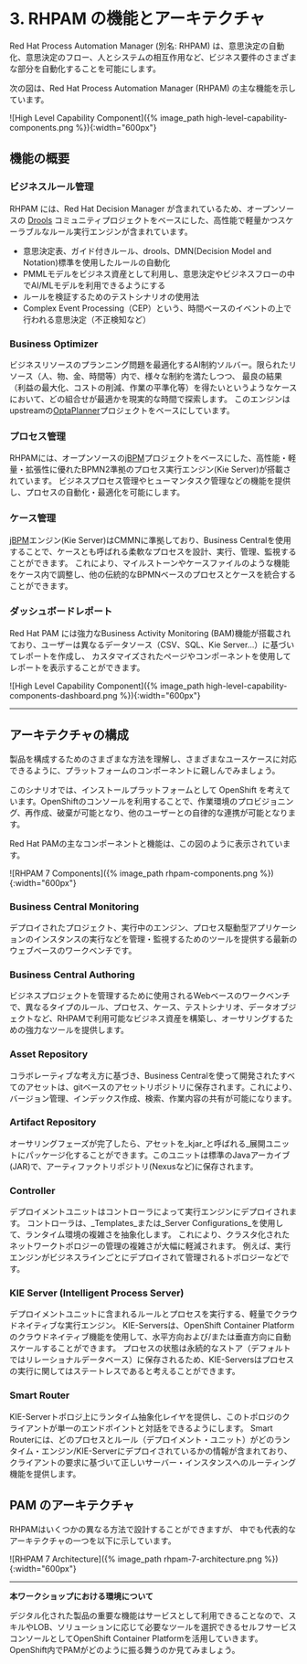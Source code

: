 # 3. RHPAM の機能とアーキテクチャ

<!-- Red Hat Process Automation Manager (a.k.a. RHPAM ) enables you to automate different pieces of your business requirements like automating the decision making, the flow of the decision making, the interaction between the people and systems. -->

Red Hat Process Automation Manager (別名: RHPAM) は、意思決定の自動化、意思決定のフロー、人とシステムの相互作用など、ビジネス要件のさまざまな部分を自動化することを可能にします。

<!-- The following diagram depicts the main capabilities of Red Hat Process Automation Platform (RHPAM). -->
次の図は、Red Hat Process Automation Manager (RHPAM) の主な機能を示しています。

![High Level Capability Component]({% image_path high-level-capability-components.png %}){:width="600px"}
<!--
<div align="center">
    <img src=./images/high-level-capability-components.png width="600px">
</div>
-->

## 機能の概要

### ビジネスルール管理
<!-- RHPAM includes all the benefits of Red Hat Decision Manager, therefore, it contains a high-performant, lightweight and scalable rules execution engine based on the open-source [Drools](http://www.drools.org) community project. This being said, PAM allows: -->
RHPAM には、Red Hat Decision Manager が含まれているため、オープンソースの [Drools](http://www.drools.org) コミュニティプロジェクトをベースにした、高性能で軽量かつスケーラブルなルール実行エンジンが含まれています。

<!--
- Automating rules using decision tables, guided rules, drools, and the DMN (Decision Model and Notation) standard;
- Using PMML models as business assets, allowing the usage of AI/ML models within decision making and business flows;
- Usage of test scenario to validate the rules;
- Complex Event Processing, decision made on top of time-based events (i.e. fraud detection);
-->

- 意思決定表、ガイド付きルール、drools、DMN(Decision Model and Notation)標準を使用したルールの自動化
- PMMLモデルをビジネス資産として利用し、意思決定やビジネスフローの中でAI/MLモデルを利用できるようにする
- ルールを検証するためのテストシナリオの使用法
- Complex Event Processing（CEP）という、時間ベースのイベントの上で行われる意思決定（不正検知など）

### Business Optimizer
<!-- An AI Constraint Satisfaction Solver that optimizes business resource planning use cases such as vehicle routing, employee rostering and conference scheduling. The platform optimizes the goal of a problem based on limited resources under specific constraints. The engine is based on the upstream [OptaPlanner](http://www.optaplanner.org) project. -->

ビジネスリソースのプランニング問題を最適化するAI制約ソルバー。限られたリソース（人、物、金、時間等）内で、様々な制約を満たしつつ、
最良の結果（利益の最大化、コストの削減、作業の平準化等）を得たいというようなケースにおいて、どの組合せが最適かを現実的な時間で探索します。
このエンジンはupstreamの[OptaPlanner](http://www.optaplanner.org)プロジェクトをベースにしています。

### プロセス管理
<!-- RHPAM includes a high-performant, lightweight and scalable, BPMN2 compliant, process execution engine (Kie Server), which is based on the open-source [jBPM](http://www.jbpm.org) project. Provides functionality like business process management and human task management, to enable the automation and optimization of processes. -->

RHPAMには、オープンソースの[jBPM](http://www.jbpm.org)プロジェクトをベースにした、高性能・軽量・拡張性に優れたBPMN2準拠のプロセス実行エンジン(Kie Server)が搭載されています。
ビジネスプロセス管理やヒューマンタスク管理などの機能を提供し、プロセスの自動化・最適化を可能にします。

### ケース管理

<!-- The [jBPM](http://www.jbpm.org) engine (Kie Server) is CMMN compliant, and with Business Central, you can author, execute, manage and monitor flexible processes, also called, cases. With this, you can align capabilities like milestones and case files in your cases and integrate your cases with other tradicional BPMN based processes. -->

[jBPM](http://www.jbpm.org)エンジン(Kie Server)はCMMNに準拠しており、Business Centralを使用することで、ケースとも呼ばれる柔軟なプロセスを設計、実行、管理、監視することができます。
これにより、マイルストーンやケースファイルのような機能をケース内で調整し、他の伝統的なBPMNベースのプロセスとケースを統合することができます。

### ダッシュボードレポート

<!-- Red Hat PAM includes a powerfull Business Activity Monitoring (BAM) capability that allows users to build reports based on different data sources (CSV, SQL, Kie Server…), and show them using customized pages and components.  -->

Red Hat PAM には強力なBusiness Activity Monitoring (BAM)機能が搭載されており、ユーザーは異なるデータソース（CSV、SQL、Kie Server...）に基づいてレポートを作成し、
カスタマイズされたページやコンポーネントを使用してレポートを表示することができます。

![High Level Capability Component]({% image_path high-level-capability-components-dashboard.png %}){:width="600px"}
<!--
<div align="center">
    <img src=./images/high-level-capability-components-dashboard.png width="600px">
</div>
-->

---

## アーキテクチャの構成

<!--
Let's get familiar with the platform components so that we can understand the different ways to configure the product and be able to support different use cases.

In this scenario, we are considering OpenShift as the installation platform. The OpenShift self-service console will allow you to provision, recreate, destroy your working environment and be autonomous from other users.

Red Hat PAM main components and capabilities are displayed in this diagram:
 -->

製品を構成するためのさまざまな方法を理解し、さまざまなユースケースに対応できるように、プラットフォームのコンポーネントに親しんでみましょう。

このシナリオでは、インストールプラットフォームとして OpenShift を考えています。OpenShiftのコンソールを利用することで、作業環境のプロビジョニング、再作成、破棄が可能となり、他のユーザーとの自律的な連携が可能となります。

Red Hat PAMの主なコンポーネントと機能は、この図のように表示されています。

![RHPAM 7 Components]({% image_path rhpam-components.png %}){:width="600px"}
<!--
<div align="center">
    <img src=./images/rhpam-components.png width="600px">
</div>
-->

### Business Central Monitoring
<!-- A modern web-based workbench that provides user the tooling to manage and monitor deployed projects, running engines, running instances of process-driven applications and more. -->

デプロイされたプロジェクト、実行中のエンジン、プロセス駆動型アプリケーションのインスタンスの実行などを管理・監視するためのツールを提供する最新のウェブベースのワークベンチです。

### Business Central Authoring
<!-- A web-based workbench used to manage business projects as well as providing powerful tools to build and author the business assets available in RHPAM, like different types of rules, processes, cases, test scenarios, data objects, etc. -->

ビジネスプロジェクトを管理するために使用されるWebベースのワークベンチで、異なるタイプのルール、プロセス、ケース、テストシナリオ、データオブジェクトなど、RHPAMで利用可能なビジネス資産を構築し、オーサリングするための強力なツールを提供します。

### Asset Repository
<!-- Based on a collaborative line-of-thought, all of the assets developed using Business Central are stored in a git-based asset repository. This allows you to version, index, search and share your work with the rest of your team. -->

コラボレーティブな考え方に基づき、Business Centralを使って開発されたすべてのアセットは、gitベースのアセットリポジトリに保存されます。これにより、バージョン管理、インデックス作成、検索、作業内容の共有が可能になります。

### Artifact Repository
<!-- Once you have completed the authoring phase and you are satisfied with the work, you can package your assets into a _Deployment Unit_ known as a _kjar_. This unit is a standard Java Archive (JAR) and will be stored in the artifact repository (i.e. Nexus, etc... ).-->

オーサリングフェーズが完了したら、アセットを_kjar_と呼ばれる_展開ユニットにパッケージ化することができます。このユニットは標準のJavaアーカイブ(JAR)で、アーティファクトリポジトリ(Nexusなど)に保存されます。

### Controller
<!-- The deployment units are deployed to the Execution Engine by the Controller. The Controller abstracts the complexity of the runtime environment through the use of so called _Templates_, or _Server Configurations_. This greatly reduces the complexity of managing clustered and/or heterogeneous topologies, for example topologies in which Execution Engines are deployed and managed per line of business. -->

デプロイメントユニットはコントローラによって実行エンジンにデプロイされます。
コントローラは、_Templates_または_Server Configurations_を使用して、ランタイム環境の複雑さを抽象化します。
これにより、クラスタ化されたネットワークトポロジーの管理の複雑さが大幅に軽減されます。
例えば、実行エンジンがビジネスラインごとにデプロイされて管理されるトポロジーなどです。

### KIE Server (Intelligent Process Server)
<!-- The lightweight, cloud-native, execution engine that runs the rules and processes contained in the deployment unit. KIE-Servers can be scaled horizontally and/or vertically in an automated fashion using the cloud native capabilities of OpenShift Container Platform. Since the state of the processes is stored in a persistent store (by default a relational database) you can consider the KIE-Servers to be stateless when it comes to process execution. -->

デプロイメントユニットに含まれるルールとプロセスを実行する、軽量でクラウドネイティブな実行エンジン。
KIE-Serversは、OpenShift Container Platformのクラウドネイティブ機能を使用して、水平方向および/または垂直方向に自動スケールすることができます。
プロセスの状態は永続的なストア（デフォルトではリレーショナルデータベース）に保存されるため、KIE-Serversはプロセスの実行に関してはステートレスであると考えることができます。

### Smart Router
<!-- Provides a runtime abstraction layer over the KIE-Server topology, allowing clients of this topology to interact with a single endpoint. Smart Router contains the information of which processes and rules (deployment units) are deployed on which runtime engine/KIE-Server, and provides routing functionality to the correct server instance based on the client request. In a classical enterprise environment where you have multiple instances running and different nodes, starting and shutting down in an elastic way, the complexity of tracking these changes in order to correctly load-balance the requests is the responsibility of the Smart Router. -->

KIE-Serverトポロジ上にランタイム抽象化レイヤを提供し、このトポロジのクライアントが単一のエンドポイントと対話をできるようにします。
Smart Routerには、どのプロセスとルール（デプロイメント・ユニット）がどのランタイム・エンジン/KIE-Serverにデプロイされているかの情報が含まれており、
クライアントの要求に基づいて正しいサーバー・インスタンスへのルーティング機能を提供します。

## PAM のアーキテクチャ
<!-- RHPAM can be architected in some different ways, this is a represention of one of the possible architectures: -->
RHPAMはいくつかの異なる方法で設計することができますが、
中でも代表的なアーキテクチャの一つを以下に示しています。

![RHPAM 7 Architecture]({% image_path rhpam-7-architecture.png %}){:width="600px"}
<!--
<div align="center">
    <img src=./images/rhpam-7-architecture.png width="600px">
</div>
-->

----

**本ワークショップにおける環境について**

<!-- Because a critical capability of a digitally enabled product is to be available as a service, we are going to leverage  OpenShift Container Platform as a self-service console where you can choose the different tools needed depending on your skills, LOB and solution. Let's see how PAM behaves within OpenShift. -->

デジタル化された製品の重要な機能はサービスとして利用できることなので、スキルやLOB、ソリューションに応じて必要なツールを選択できるセルフサービスコンソールとしてOpenShift Container Platformを活用していきます。
OpenShift内でPAMがどのように振る舞うのか見てみましょう。
